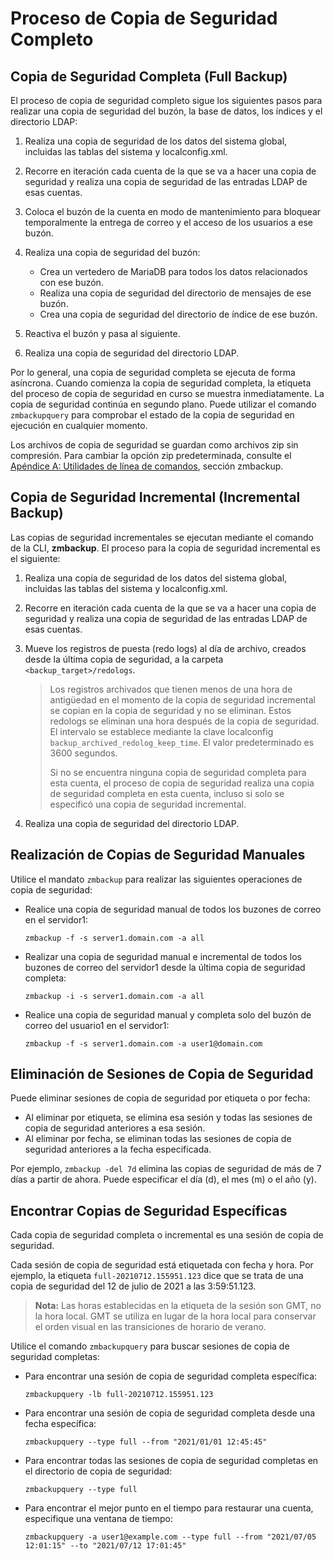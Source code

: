 # Proceso de Copia de Seguridad Completo

## Copia de Seguridad Completa (Full Backup)

El proceso de copia de seguridad completo sigue los siguientes pasos para realizar una copia de seguridad del buzón, la base de datos, los índices y el directorio LDAP:

1. Realiza una copia de seguridad de los datos del sistema global, incluidas las tablas del sistema y localconfig.xml.

2. Recorre en iteración cada cuenta de la que se va a hacer una copia de seguridad y realiza una copia de seguridad de las entradas LDAP de esas cuentas.

3. Coloca el buzón de la cuenta en modo de mantenimiento para bloquear temporalmente la entrega de correo y el acceso de los usuarios a ese buzón.

4. Realiza una copia de seguridad del buzón:
   - Crea un vertedero de MariaDB para todos los datos relacionados con ese buzón.
   - Realiza una copia de seguridad del directorio de mensajes de ese buzón.
   - Crea una copia de seguridad del directorio de índice de ese buzón.

5. Reactiva el buzón y pasa al siguiente.

6. Realiza una copia de seguridad del directorio LDAP.

Por lo general, una copia de seguridad completa se ejecuta de forma asíncrona. Cuando comienza la copia de seguridad completa, la etiqueta del proceso de copia de seguridad en curso se muestra inmediatamente. La copia de seguridad continúa en segundo plano. Puede utilizar el comando `zmbackupquery` para comprobar el estado de la copia de seguridad en ejecución en cualquier momento.

Los archivos de copia de seguridad se guardan como archivos zip sin compresión. Para cambiar la opción zip predeterminada, consulte el [Apéndice A: Utilidades de línea de comandos](https://zimbra.github.io/documentation/zimbra-10/adminguide.html#command_line_utilities), sección zmbackup.

## Copia de Seguridad Incremental (Incremental Backup)

Las copias de seguridad incrementales se ejecutan mediante el comando de la CLI, **zmbackup**. El proceso para la copia de seguridad incremental es el siguiente:

1. Realiza una copia de seguridad de los datos del sistema global, incluidas las tablas del sistema y localconfig.xml.

2. Recorre en iteración cada cuenta de la que se va a hacer una copia de seguridad y realiza una copia de seguridad de las entradas LDAP de esas cuentas.

3. Mueve los registros de puesta (redo logs) al día de archivo, creados desde la última copia de seguridad, a la carpeta `<backup_target>/redologs`.

   > Los registros archivados que tienen menos de una hora de antigüedad en el momento de la copia de seguridad incremental se copian en la copia de seguridad y no se eliminan. Estos redologs se eliminan una hora después de la copia de seguridad. El intervalo se establece mediante la clave localconfig `backup_archived_redolog_keep_time`. El valor predeterminado es 3600 segundos.
   >
   > Si no se encuentra ninguna copia de seguridad completa para esta cuenta, el proceso de copia de seguridad realiza una copia de seguridad completa en esta cuenta, incluso si solo se especificó una copia de seguridad incremental.

4. Realiza una copia de seguridad del directorio LDAP.

## Realización de Copias de Seguridad Manuales

Utilice el mandato `zmbackup` para realizar las siguientes operaciones de copia de seguridad:

- Realice una copia de seguridad manual de todos los buzones de correo en el servidor1:
  ```
  zmbackup -f -s server1.domain.com -a all
  ```

- Realizar una copia de seguridad manual e incremental de todos los buzones de correo del servidor1 desde la última copia de seguridad completa:
  ```
  zmbackup -i -s server1.domain.com -a all
  ```

- Realice una copia de seguridad manual y completa solo del buzón de correo del usuario1 en el servidor1:
  ```
  zmbackup -f -s server1.domain.com -a user1@domain.com
  ```

## Eliminación de Sesiones de Copia de Seguridad

Puede eliminar sesiones de copia de seguridad por etiqueta o por fecha:

- Al eliminar por etiqueta, se elimina esa sesión y todas las sesiones de copia de seguridad anteriores a esa sesión.
- Al eliminar por fecha, se eliminan todas las sesiones de copia de seguridad anteriores a la fecha especificada.

Por ejemplo, `zmbackup -del 7d` elimina las copias de seguridad de más de 7 días a partir de ahora. Puede especificar el día (d), el mes (m) o el año (y).

## Encontrar Copias de Seguridad Específicas

Cada copia de seguridad completa o incremental es una sesión de copia de seguridad.

Cada sesión de copia de seguridad está etiquetada con fecha y hora. Por ejemplo, la etiqueta `full-20210712.155951.123` dice que se trata de una copia de seguridad del 12 de julio de 2021 a las 3:59:51.123.

> **Nota:** Las horas establecidas en la etiqueta de la sesión son GMT, no la hora local. GMT se utiliza en lugar de la hora local para conservar el orden visual en las transiciones de horario de verano.

Utilice el comando `zmbackupquery` para buscar sesiones de copia de seguridad completas:

- Para encontrar una sesión de copia de seguridad completa específica:
  ```
  zmbackupquery -lb full-20210712.155951.123
  ```

- Para encontrar una sesión de copia de seguridad completa desde una fecha específica:
  ```
  zmbackupquery --type full --from "2021/01/01 12:45:45"
  ```

- Para encontrar todas las sesiones de copia de seguridad completas en el directorio de copia de seguridad:
  ```
  zmbackupquery --type full
  ```

- Para encontrar el mejor punto en el tiempo para restaurar una cuenta, especifique una ventana de tiempo:
  ```
  zmbackupquery -a user1@example.com --type full --from "2021/07/05 12:01:15" --to "2021/07/12 17:01:45"
  ```
